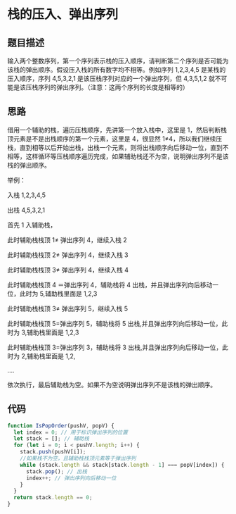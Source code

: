 # 栈的压入、弹出序列

## 题目描述

输入两个整数序列，第一个序列表示栈的压入顺序，请判断第二个序列是否可能为该栈的弹出顺序。假设压入栈的所有数字均不相等。例如序列 1,2,3,4,5 是某栈的压入顺序，序列 4,5,3,2,1 是该压栈序列对应的一个弹出序列，但 4,3,5,1,2 就不可能是该压栈序列的弹出序列。（注意：这两个序列的长度是相等的）

## 思路

借用一个辅助的栈，遍历压栈顺序，先讲第一个放入栈中，这里是 1，然后判断栈顶元素是不是出栈顺序的第一个元素，这里是 4，很显然 1≠4，所以我们继续压栈，直到相等以后开始出栈，出栈一个元素，则将出栈顺序向后移动一位，直到不相等，这样循环等压栈顺序遍历完成，如果辅助栈还不为空，说明弹出序列不是该栈的弹出顺序。

举例：

入栈 1,2,3,4,5

出栈 4,5,3,2,1

首先 1 入辅助栈，

此时辅助栈栈顶 1≠ 弹出序列 4，继续入栈 2

此时辅助栈栈顶 2≠ 弹出序列 4，继续入栈 3

此时辅助栈栈顶 3≠ 弹出序列 4，继续入栈 4

此时辅助栈栈顶 4 ＝弹出序列 4，辅助栈将 4 出栈，并且弹出序列向后移动一位，此时为 5,辅助栈里面是 1,2,3

此时辅助栈栈顶 3≠ 弹出序列 5，继续入栈 5

此时辅助栈栈顶 5=弹出序列 5，辅助栈将 5 出栈,并且弹出序列向后移动一位，此时为 3,辅助栈里面是 1,2,3

此时辅助栈栈顶 3=弹出序列 3，辅助栈将 3 出栈,并且弹出序列向后移动一位，此时为 2,辅助栈里面是 1,2,

….

依次执行，最后辅助栈为空。如果不为空说明弹出序列不是该栈的弹出顺序。

## 代码

```javascript
function IsPopOrder(pushV, popV) {
  let index = 0; // 用于标识弹出序列的位置
  let stack = []; // 辅助栈
  for (let i = 0; i < pushV.length; i++) {
    stack.push(pushV[i]);
    //如果栈不为空，且辅助栈栈顶元素等于弹出序列
    while (stack.length && stack[stack.length - 1] === popV[index]) {
      stack.pop(); // 出栈
      index++; // 弹出序列向后移动一位
    }
  }
  return stack.length == 0;
}
```

